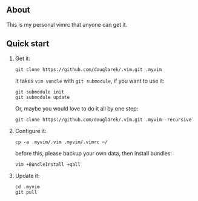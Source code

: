 ## About

This is my personal vimrc that anyone can get it.

## Quick start

1. Get it:

     ```
     git clone https://github.com/douglarek/.vim.git .myvim
     ```
     It takes `vim vundle` with `git submodule`, if you want to use it:

     ```
     git submodule init
     git submodule update
     ```
     Or, maybe you would love to do it all by one step:
     ```
     git clone https://github.com/douglarek/.vim.git .myvim--recursive
     ```

2. Configure it:

    ```
    cp -a .myvim/.vim .myvim/.vimrc ~/
    ```
    before this, please backup your own data, then install bundles:
    ```
    vim +BundleInstall +qall
    ```

3. Update it:

    ```
    cd .myvim
    git pull
    ```
